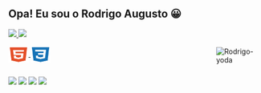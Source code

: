 ## Opa! Eu sou o Rodrigo Augusto 😀 
 <div>
  <a href="https://github.com/raugusto96">
  <img height="180em" src="https://github-readme-stats.vercel.app/api?username=raugusto96&amp;show_icons=true&amp;theme=dark&amp;include_all_commits=true&amp;count_private=true">
  <img height="180em" src="https://github-readme-stats.vercel.app/api/top-langs/?username=raugusto96&amp;layout=compact&amp;langs_count=8&amp;theme=dark">
</a><div><a href="https://github.com/raugusto96">
</a><div style="display: inline_block"><a href="https://github.com/raugusto96"><br>
  <img align="center" alt="Rodrigo-HTML" height="30" width="40" src="https://raw.githubusercontent.com/devicons/devicon/master/icons/html5/html5-plain.svg">
  <img align="center" alt="Rodrigo-css" height="30" width="40" src="https://raw.githubusercontent.com/devicons/devicon/master/icons/css3/css3-plain.svg">
  
  <img src="https://media.giphy.com/media/KGfHHJgI6iVVeEZFHV/giphy.gif" width="90" height="100" alt="Rodrigo-yoda" align="right">
 
  ##
  
  </a><div><a href="https://github.com/raugusto96">
  </a><a href="mailto: rodaugusto1996@gmail.com"><img target="_blank" src="https://img.shields.io/badge/-Gmail-%23EA4335?style=for-the-badge&amp;logo=gmail&amp;logoColor=white"></a>
  <a href="https://www.linkedin.com/in/roh-augusto96/" target="_blank"><img src="https://img.shields.io/badge/-LinkedIn-%230077B5?style=for-the-badge&amp;logo=linkedin&amp;logoColor=white" target="_blank"></a>
  <a href="https://www.youtube.com/DarkofAMVs/" target="_blank"><img src="https://img.shields.io/badge/-Youtube-%23333?style=for-the-badge&amp;logo=youtube&amp;logoColor=white" target="_blank"></a>
  <a href="https://www.instagram.com/roh_augusto96/" target="_blank"><img src="https://img.shields.io/badge/-Instagram-%23E4405F?style=for-the-badge&amp;logo=instagram&amp;logoColor=white" target="_blank"></a>
</div>
